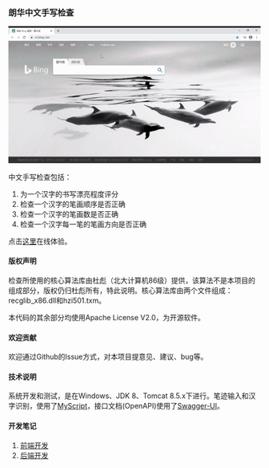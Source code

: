 ### 朗华中文手写检查

![演示使用](docs/images/langhua-handwriting-demo.gif)

中文手写检查包括：
1. 为一个汉字的书写漂亮程度评分
2. 检查一个汉字的笔画顺序是否正确
3. 检查一个汉字的笔画数是否正确
4. 检查一个汉字每一笔的笔画方向是否正确

点击[这里](http://langhua.tech/hanzi/)在线体验。

#### 版权声明
检查所使用的核心算法库由杜彪（北大计算机86级）提供，该算法不是本项目的组成部分，版权仍归杜彪所有，特此说明。核心算法库由两个文件组成：recglib_x86.dll和hzi501.txm。

本代码的其余部分均使用Apache License V2.0，为开源软件。


#### 欢迎贡献
欢迎通过Github的Issue方式，对本项目提意见、建议、bug等。


#### 技术说明
系统开发和测试，是在Windows、JDK 8、Tomcat 8.5.x下进行。笔迹输入和汉字识别，使用了[MyScript](https://github.com/MyScript)，接口文档(OpenAPI)使用了[Swagger-UI](https://github.com/swagger-api/swagger-ui)。


#### 开发笔记
1. [前端开发](docs/front-end.md)
2. [后端开发](docs/back-end.md)
